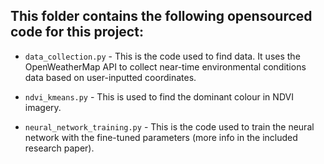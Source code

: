 ## This folder contains the following opensourced code for this project:

* ```data_collection.py``` - This is the code used to find data. It uses the OpenWeatherMap API to collect near-time 
environmental conditions data based on user-inputted coordinates.

* ```ndvi_kmeans.py``` - This is used to find the dominant colour in NDVI imagery.

* ```neural_network_training.py``` - This is the code used to train the neural network with the fine-tuned parameters (more info in the included research paper).
